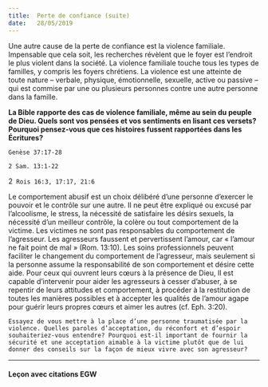 ```yaml
---
title:  Perte de confiance (suite)
date:   28/05/2019
---
```


Une autre cause de la perte de confiance est la violence familiale. Impensable que cela soit, les recherches révèlent que le foyer est l’endroit le plus violent dans la société. La violence familiale touche tous les types de familles, y compris les foyers chrétiens. La violence est une atteinte de toute nature – verbale, physique, émotionnelle, sexuelle, active ou passive – qui est commise par une ou plusieurs personnes contre une autre personne dans la famille.

**La Bible rapporte des cas de violence familiale, même au sein du peuple de Dieu. Quels sont vos pensées et vos sentiments en lisant ces versets? Pourquoi pensez-vous que ces histoires fussent rapportées dans les Écritures?**

`Genèse 37:17-28`

`2 Sam. 13:1-22`

2` Rois 16:3, 17:17, 21:6`

Le comportement abusif est un choix délibéré d’une personne d’exercer le pouvoir et le contrôle sur une autre. Il ne peut être expliqué ou excusé par l’alcoolisme, le stress, la nécessité de satisfaire les désirs sexuels, la nécessité d’un meilleur contrôle, la colère ou tout comportement de la victime. Les victimes ne sont pas responsables du comportement de l’agresseur. Les agresseurs faussent et pervertissent l’amour, car « l’amour ne fait point de mal » (Rom. 13:10). Les soins professionnels peuvent faciliter le changement du comportement de l’agresseur, mais seulement si la personne assume la responsabilité de son comportement et désire cette aide. Pour ceux qui ouvrent leurs cœurs à la présence de Dieu, Il est capable d’intervenir pour aider les agresseurs à cesser d’abuser, à se repentir de leurs attitudes et comportement, à procéder à la restitution de toutes les manières possibles et à accepter les qualités de l’amour agape pour guérir leurs propres cœurs et aimer les autres (cf. Eph. 3:20).

`Essayez de vous mettre à la place d’une personne traumatisée par la violence. Quelles paroles d’acceptation, du réconfort et d’espoir souhaiteriez-vous entendre? Pourquoi est-il important de fournir la sécurité et une acceptation aimable à la victime plutôt que de lui donner des conseils sur la façon de mieux vivre avec son agresseur?`

---

#### Leçon avec citations EGW